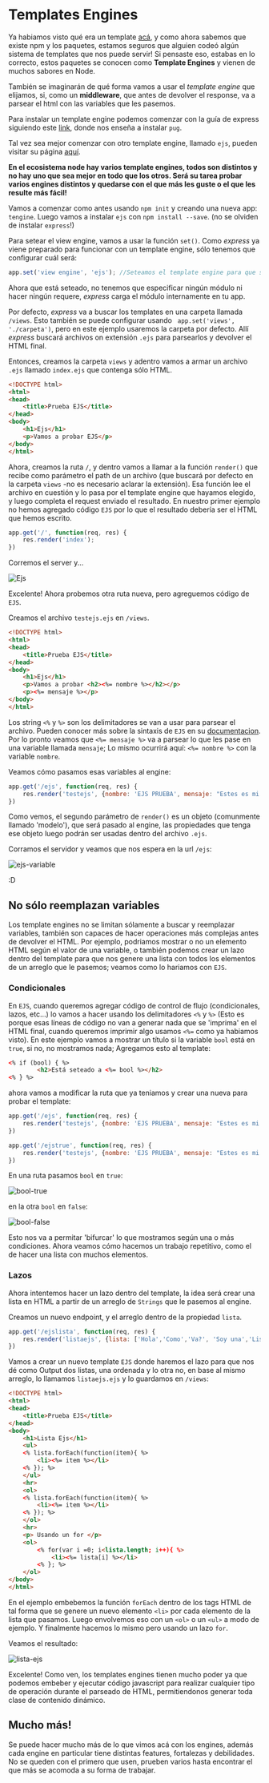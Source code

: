 # Templates Engines

Ya habiamos visto qué era un template [acá](./webserver#contenido-dinámico-templates), y como ahora sabemos que existe npm y los paquetes, estamos seguros que alguien codeó algún sistema de templates que nos puede servir! Si pensaste eso, estabas en lo correcto, estos paquetes se conocen como __Template Engines__ y vienen de muchos sabores en Node.

También se imaginarán de qué forma vamos a usar el _template engine_ que elijamos, si, como un __middleware__, que antes de devolver el response, va a parsear el html con las variables que les pasemos.

Para instalar un template engine podemos comenzar con la guía de express siguiendo este [link](http://expressjs.com/en/guide/using-template-engines.html), donde nos enseña a instalar `pug`.

Tal vez sea mejor comenzar con otro template engine, llamado `ejs`, pueden visitar su página [aquí](http://ejs.co).


__En el ecosistema node hay varios template engines, todos son distintos y no hay uno que sea mejor en todo que los otros. Será su tarea probar varios engines distintos y quedarse con el que más les guste o el que les resulte más fácil!__


Vamos a comenzar como antes usando `npm init` y creando una nueva app: `tengine`. Luego vamos a instalar `ejs` con `npm install --save`. (no se olviden de instalar `express`!)

Para setear el view engine, vamos a usar la función `set()`. Como _express_ ya viene preparado para funcionar con un template engine, sólo tenemos que configurar cuál será:

```javascript
app.set('view engine', 'ejs'); //Seteamos el template engine para que sea EJS.
```
Ahora que está seteado, no tenemos que especificar ningún módulo ni hacer ningún requere, _express_ carga el módulo internamente en tu app.

Por defecto, _express_ va a buscar los templates en una carpeta llamada `/views`. Esto también se puede configurar usando ` app.set('views', './carpeta')`, pero en este ejemplo usaremos la carpeta por defecto. Allí _express_ buscará archivos on extensión `.ejs` para parsearlos y devolver el HTML final.

Entonces, creamos la carpeta `views` y adentro vamos a armar un archivo `.ejs` llamado `index.ejs` que contenga sólo HTML.

```html
<!DOCTYPE html>
<html>
<head>
	<title>Prueba EJS</title>
</head>
<body>
	<h1>Ejs</h1>
	<p>Vamos a probar EJS</p>
</body>
</html>
```

Ahora, creamos la ruta `/`, y dentro vamos a llamar a la función `render()` que recibe como parámetro el path de un archivo (que buscará por defecto en la carpeta `views` -no es necesario aclarar la extensión). Esa función lee el archivo en cuestión y lo pasa por el template engine que hayamos elegido, y luego completa el request enviado el resultado. En nuestro primer ejemplo no hemos agregado código `EJS` por lo que el resultado debería ser el HTML que hemos escrito.

```javascript
app.get('/', function(req, res) {
	res.render('index');
})
```

Corremos el server y...

![Ejs](./img/indexejs.png)

Excelente! Ahora probemos otra ruta nueva, pero agreguemos código de `EJS`.

Creamos el archivo `testejs.ejs` en `/views`.

```html
<!DOCTYPE html>
<html>
<head>
	<title>Prueba EJS</title>
</head>
<body>
	<h1>Ejs</h1>
	<p>Vamos a probar <h2><%= nombre %></h2></p>
	<p><%= mensaje %></p>
</body>
</html>
```

Los string `<%` y `%>` son los delimitadores se van a usar para parsear el archivo. Pueden conocer más sobre la sintaxis de `EJS` en su [documentacion](http://ejs.co/#docs). Por lo pronto veamos que `<%= mensaje %>` va a parsear lo que les pase en una variable llamada `mensaje`; Lo mismo ocurrirá aquí: `<%= nombre %>` con la variable `nombre`.

Veamos cómo pasamos esas variables al engine:

```javascript
app.get('/ejs', function(req, res) {
	res.render('testejs', {nombre: 'EJS PRUEBA', mensaje: "Estes es mi mensaje"});
})
```

Como vemos, el segundo parámetro de `render()` es un objeto (comunmente llamado 'modelo'), que será pasado al engine, las propiedades que tenga ese objeto luego podrán ser usadas dentro del archivo `.ejs`.

Corramos el servidor y veamos que nos espera en la url `/ejs`:

![ejs-variable](./img/ejsvariables.png)

:D

## No sólo reemplazan variables

Los template engines no se limitan sólamente a buscar y reemplazar variables, también son capaces de hacer operaciones más complejas antes de devolver el HTML. Por ejemplo, podriamos mostrar o no un elemento HTML según el valor de una variable, o también podemos crear un lazo dentro del template para que nos genere una lista con todos los elementos de un arreglo que le pasemos; veamos como lo hariamos con `EJS`.

### Condicionales

En `EJS`, cuando queremos agregar código de control de flujo (condicionales, lazos, etc...) lo vamos a hacer usando los delimitadores `<%` y `%>` (Esto es porque esas líneas de código no van a generar nada que se 'imprima' en el HTML final, cuando queremos imprimir algo usamos `<%=` como ya habiamos visto). En este ejemplo vamos a mostrar un título si la variable `bool` está en `true`, si no, no mostramos nada; Agregamos esto al template:
 
```html
<% if (bool) { %>
  		<h2>Está seteado a <%= bool %></h2>
<% } %>
```

ahora vamos a modificar la ruta que ya teniamos y crear una nueva para probar el template:

```javascript
app.get('/ejs', function(req, res) {
	res.render('testejs', {nombre: 'EJS PRUEBA', mensaje: "Estes es mi mensaje", bool:false}); 
})

app.get('/ejstrue', function(req, res) {
	res.render('testejs', {nombre: 'EJS PRUEBA', mensaje: "Estes es mi mensaje", bool:true});
})
```

En una ruta pasamos `bool` en `true`:

![bool-true](./img/true.png)

en la otra `bool` en `false`:

![bool-false](./img/false.png)

Esto nos va a permitar 'bifurcar' lo que mostramos según una o más condiciones. Ahora veamos cómo hacemos un trabajo repetitivo, como el de hacer una lista con muchos elementos.

### Lazos

Ahora intentemos hacer un lazo dentro del template, la idea será crear una lista en HTML a partir de un arreglo de `Strings` que le pasemos al engine.

Creamos un nuevo endpoint, y el arreglo dentro de la propiedad `lista`.

```javascript
app.get('/ejslista', function(req, res) {
	res.render('listaejs', {lista: ['Hola','Como','Va?', 'Soy una','Lista']});
})
```

Vamos a crear un nuevo template `EJS` donde haremos el lazo para que nos dé como Output dos listas, una ordenada y lo otra no, en base al mismo arreglo, lo llamamos `listaejs.ejs` y lo guardamos en `/views`:

```html
<!DOCTYPE html>
<html>
<head>
	<title>Prueba EJS</title>
</head>
<body>
	<h1>Lista Ejs</h1>
	<ul>
	<% lista.forEach(function(item){ %>
    	<li><%= item %></li>
  	<% }); %>
	</ul>
	<hr>
	<ol>
  	<% lista.forEach(function(item){ %>
    	<li><%= item %></li>
  	<% }); %>
	</ol>
	<hr>
	<p> Usando un for </p>
	<ol>
  		<% for(var i =0; i<lista.length; i++){ %>
    		<li><%= lista[i] %></li>
  		<% }; %>
	</ol>	
</body>
</html>
```

En el ejemplo embebemos la función `forEach` dentro de los tags HTML de tal forma que se genere un nuevo elemento `<li>` por cada elemento de la lista que pasamos. Luego envolvemos eso con un `<ol>` o un `<ul>` a modo de ejemplo. Y finalmente hacemos lo mismo pero usando un lazo `for`.

Veamos el resultado:

![lista-ejs](./img/listaejs.png)

Excelente!
Como ven, los templates engines tienen mucho poder ya que podemos embeber y ejecutar código javascript para realizar cualquier tipo de operación durante el parseado de HTML, permitiendonos generar toda clase de contenido dinámico.

## Mucho más!

Se puede hacer mucho más de lo que vimos acá con los engines, además cada engine en particular tiene distintas features, fortalezas y debilidades. No se queden con el primero que usen, prueben varios hasta encontrar el que más se acomoda a su forma de trabajar.
